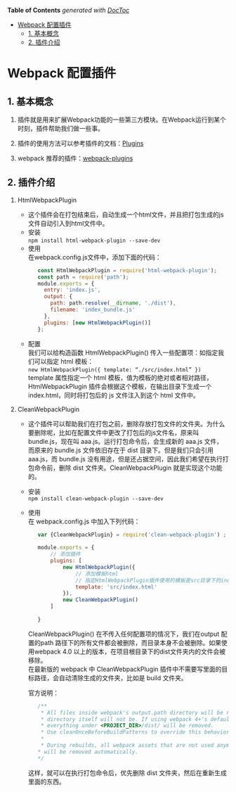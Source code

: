 <!-- START doctoc generated TOC please keep comment here to allow auto update -->
<!-- DON'T EDIT THIS SECTION, INSTEAD RE-RUN doctoc TO UPDATE -->
**Table of Contents**  *generated with [DocToc](https://github.com/thlorenz/doctoc)*

- [Webpack 配置插件](#webpack-%E9%85%8D%E7%BD%AE%E6%8F%92%E4%BB%B6)
  - [1. 基本概念](#1-%E5%9F%BA%E6%9C%AC%E6%A6%82%E5%BF%B5)
  - [2. 插件介绍](#2-%E6%8F%92%E4%BB%B6%E4%BB%8B%E7%BB%8D)

<!-- END doctoc generated TOC please keep comment here to allow auto update -->

# Webpack 配置插件

## 1. 基本概念

1. 插件就是用来扩展Webpack功能的一些第三方模块。在Webpack运行到某个时刻，插件帮助我们做一些事。

2. 插件的使用方法可以参考插件的文档：[Plugins](https://v4.webpack.js.org/configuration/plugins/)

3. webpack 推荐的插件：[webpack-plugins](https://v4.webpack.js.org/plugins/)

## 2. 插件介绍

1. HtmlWebpackPlugin
   - 这个插件会在打包结束后，自动生成一个html文件，并且把打包生成的js文件自动引入到html文件中。
   - 安装  
     `npm install html-webpack-plugin --save-dev`
   - 使用   
     在webpack.config.js文件中，添加下面的代码：
     ```javascript
        const HtmlWebpackPlugin = require('html-webpack-plugin');
        const path = require('path');
        module.exports = {
          entry: 'index.js',
          output: {
            path: path.resolve(__dirname, './dist'),
            filename: 'index_bundle.js'
          },
          plugins: [new HtmlWebpackPlugin()]
        };
     ```
   - 配置  
     我们可以给构造函数 HtmlWebpackPlugin() 传入一些配置项：如指定我们可以指定 html 模板：  
     `new HtmlWebpackPlugin({
	    template: “./src/index.html”
     })`  
template 属性指定一个 html 模板，值为模板的绝对或者相对路径，HtmlWebpackPlugin 插件会根据这个模板，在输出目录下生成一个 index.html，同时将打包后的 js 文件注入到这个 html 文件中。

2. CleanWebpackPlugin
   - 这个插件可以帮助我们在打包之前，删除存放打包文件的文件夹。为什么要删除呢，比如在配置文件中更改了打包后的js文件名，原来叫 bundle.js，现在叫 aaa.js。运行打包命令后，会生成新的 aaa.js 文件，而原来的 bundle.js 文件依旧存在于 dist 目录下。但是我们只会引用 aaa.js，而 bundle.js 没有用途，但是还占据空间，因此我们希望在执行打包命令前，删除 dist 文件夹。CleanWebpackPlugin 就是实现这个功能的。
   - 安装  
     `npm install clean-webpack-plugin --save-dev`
   - 使用  
     在 webpack.config.js 中加入下列代码：
     ```javascript
        var {CleanWebpackPlugin} = require('clean-webpack-plugin') ;
        
        module.exports = {
            // 添加插件
            plugins: [
                new HtmlWebpackPlugin({
                    // 添加模板html
                    // 指定HtmlWebpackPlugin插件使用的模板是src目录下的index.html
                    template: 'src/index.html'
                }),
                new CleanWebpackPlugin()
            ]
            
        }
     ```

     CleanWebpackPlugin() 在不传入任何配置项的情况下，我们在output 配置的path 路径下的所有文件都会被删除，而目录本身不会被删除。如果使用webpack 4.0 以上的版本，在项目根目录下的dist文件夹内的文件会被移除。  
     在最新版的 webpack 中  CleanWebpackPlugin 插件中不需要写里面的目标路径，会自动清除生成的文件夹，比如是 build 文件夹。
   
     官方说明：
     ```javascript
        /**
         * All files inside webpack's output.path directory will be removed once, but the
         * directory itself will not be. If using webpack 4+'s default configuration,
         * everything under <PROJECT_DIR>/dist/ will be removed.
         * Use cleanOnceBeforeBuildPatterns to override this behavior.
         *
         * During rebuilds, all webpack assets that are not used anymore
        * will be removed automatically.
        */
     ```
     这样，就可以在执行打包命令后，优先删除 dist 文件夹，然后在重新生成里面的东西。